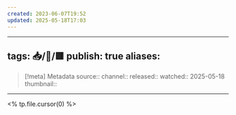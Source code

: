 ```yaml
---
created: 2023-06-07T19:52
updated: 2025-05-18T17:03
---
```

---
tags: 📥️/🎥️/🟥️
publish: true
aliases: 
---


> [!meta] Metadata
> source:: 
> channel:: 
> released:: 
> watched:: 2025-05-18
> thumbnail:: 

---

<% tp.file.cursor(0) %>